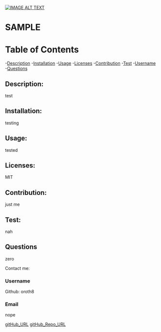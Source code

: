 [![IMAGE ALT TEXT](http://img.youtube.com/vi/Q2IyW6Oxj9k/0.jpg)](https://youtu.be/Q2IyW6Oxj9k "README DEMO")
# SAMPLE

# Table of Contents
-[Description](#description)
-[Installation](#installation)
-[Usage](#usage)
-[Licenses](#licenses)
-[Contribution](#contribution)
-[Test](#test)
-[Username](#username)
-[Questions](#questions)


## Description:
 test
    

## Installation: 
testing


## Usage: 
tested

   
## Licenses: 
MIT


## Contribution: 
just me

    
## Test:
nah


## Questions
zero


Contact me:
### Username 
Github: oroth8

### Email 
nope

[gitHub_URL](undefined)
[gitHub_Repo_URL](undefined)

